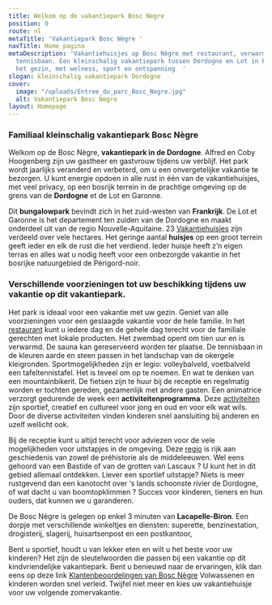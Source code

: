 ```yaml
---
title: Welkom op de vakantiepark Bosc Negre
position: 0
route: nl
metaTitle: 'Vakantiepark Bosc Nègre '
navTitle: Home pagina
metaDescription: 'Vakantiehuisjes op Bosc Nègre met restaurant, verwarmd zwembad en
  tennisbaan. Een kleinschalig vakantiepark tussen Dordogne en Lot in Frankrijk voor
  het gezin, met welness, sport en ontspanning  '
slogan: kleinschalig vakantiepark Dordogne
cover:
  image: "/uploads/Entree_du_parc_Bosc_Negre.jpg"
  alt: Vakantiepark Bosc Negre
layout: Homepage
---
```


### Familiaal kleinschalig vakantiepark Bosc Nègre

Welkom op de Bosc Nègre, **vakantiepark in de Dordogne**. Alfred en Coby Hoogenberg zijn uw gastheer en gastvrouw tijdens uw verblijf. Het park wordt jaarlijks veranderd en verbeterd, om u een onvergetelijke vakantie te bezorgen. U kunt energie opdoen in alle rust in één van de vakantiehuisjes, met veel privacy, op een bosrijk terrein in de prachtige omgeving op de grens van de **Dordogne** et de Lot en Garonne.

Dit **bungalowpark** bevindt zich in het zuid-westen van **Frankrijk**. De Lot et Garonne is het departement ten zuiden van de Dordogne en maakt onderdeel uit van de regio Nouvelle-Aquitaine. 23 [Vakantiehuisjes](/nl/vakantiehuis/) zijn verdeeld over vele hectares. Het geringe aantal **huisjes** op een groot terrein geeft ieder en elk de rust die het verdiend. Ieder huisje heeft z’n eigen terras en alles wat u nodig heeft voor een onbezorgde vakantie in het bosrijke natuurgebied de Périgord-noir.

### Verschillende voorzieningen tot uw beschikking tijdens uw vakantie op dit vakantiepark.

Het park is ideaal voor een vakantie met uw gezin. Geniet van alle voorzieningen voor een geslaagde vakantie voor de hele familie. In het [restaurant](/nl/restaurant/) kunt u iedere dag en de gehele dag terecht voor de familiale gerechten met lokale producten. Het zwembad opent om tien uur en is verwarmd. De sauna kan gereserveerd worden ter plaatse. De tennisbaan in de kleuren aarde en steen passen in het landschap van de okergele kleigronden. Sportmogelijkheden zijn er legio: volleybalveld, voetbalveld een tafeltennistafel. Het is teveel om op te noemen. En wat te denken van een mountainbikerit. De fietsen zijn te huur bij de receptie en regelmatig worden er tochten gereden, gezamenlijk met andere gasten. Een animatrice verzorgt gedurende de week een **activiteitenprogramma**. Deze [activiteiten](/nl/animatie/) zijn sportief, creatief en cultureel voor jong en oud en voor elk wat wils. Door de diverse activiteiten vinden kinderen snel aansluiting bij anderen en uzelf wellicht ook.

Bij de receptie kunt u altijd terecht voor adviezen voor de vele mogelijkheden voor uitstapjes in de omgeving. Deze [regio](/nl/omgeving/) is rijk aan geschiedenis van zowel de préhistorie als de middeleeuwen. Wel eens gehoord van een Bastide of van de grotten van Lascaux ? U kunt het in dit gebied allemaal ontdekken. Liever een sportief uitstapje? Niets is meer rustgevend dan een kanotocht over ‘s lands schoonste rivier de Dordogne, of wat dacht u van boomtopklimmen ? Succes voor kinderen, tieners en hun ouders, dat kunnen we u garanderen.

De Bosc Nègre is gelegen op enkel 3 minuten van **Lacapelle-Biron**. Een dorpje met verschillende winkeltjes en diensten: superette, benzinestation, drogisterij, slagerij, huisartsenpost en een postkantoor,

Bent u sportief, houdt u van lekker eten en wilt u het beste voor uw kinderen? Het zijn de sleutelwoorden die passen bij een vakantie op dit kindvriendelijke vakantiepark. Bent u benieuwd naar de ervaringen, klik dan eens op deze link [Klantenbeoordelingen van Bosc Nègre](https://nl.camping2be.com/france/lacapelle-biron/klantenbeoordelingen-village-de-vacances-bosc-negre) Volwassenen en kinderen worden snel verleid. Twijfel niet meer en kies uw vakantiehuisje voor uw volgende zomervakantie.

